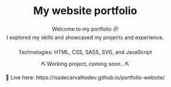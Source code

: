 <h1 align="center">My website portfolio</h1>

###

<p align="left"></p>

###

<p align="center">Welcome to my portfolio ✌️! <br>I explored my skills and showcased my projects and experience.<br></p>

###
<p align="center"> Technologies: HTML, CSS, SASS, SVG, and JavaScript <br></p>

<p align="center"> ⛏ Working project, coming soon...⛏
</p>

  <p align="center"> 👀 Live here: https://isadecarvalhodev.github.io/portfolio-website/
  <br> </p>
